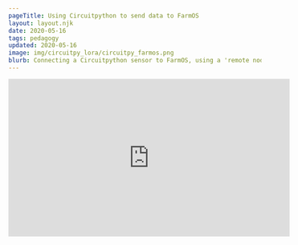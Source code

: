 ```yaml
---
pageTitle: Using Circuitpython to send data to FarmOS
layout: layout.njk
date: 2020-05-16
tags: pedagogy 
updated: 2020-05-16
image: img/circuitpy_lora/circuitpy_farmos.png
blurb: Connecting a Circuitpython sensor to FarmOS, using a 'remote node' + 'single-channel gateway' approach.  Specific example uses an Adafruit ItsyBitsy M4, Adafruit LoRa Breakout, and Adafruit Airlift Breakout
---
```


<iframe width="560" height="315" src="https://www.youtube.com/embed/Fv7g2L0TXew" frameborder="0" allow="accelerometer; autoplay; encrypted-media; gyroscope; picture-in-picture" allowfullscreen></iframe>



